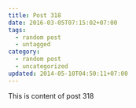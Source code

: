 ```yaml
---
title: Post 318
date: 2016-03-05T07:15:02+07:00
tags:
  - random post
  - untagged
category:
  - random post
  - uncategorized
updated: 2014-05-10T04:50:11+07:00
---
```

This is content of post 318